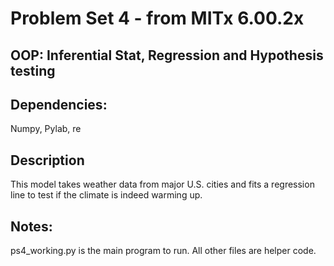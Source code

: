# Problem Set 4 - from MITx 6.00.2x
## OOP: Inferential Stat, Regression and Hypothesis testing 

## Dependencies:
Numpy, Pylab, re

## Description
This model takes weather data from major U.S. cities and fits a regression line to test if the climate is indeed warming up.

## Notes:
ps4_working.py is the main program to run.
All other files are helper code.
